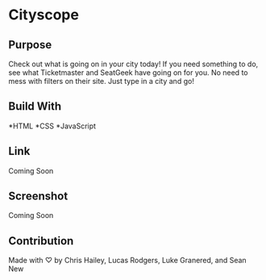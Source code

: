 # Cityscope
## Purpose

Check out what is going on in your city today!  If you need something to do, see what Ticketmaster and SeatGeek have going on for you.  No need to mess with filters on their site. Just type in a city and go!

## Build With

*HTML
*CSS
*JavaScript

## Link

Coming Soon

## Screenshot

Coming Soon

## Contribution

Made with ♡ by Chris Hailey, Lucas Rodgers, Luke Granered, and Sean New